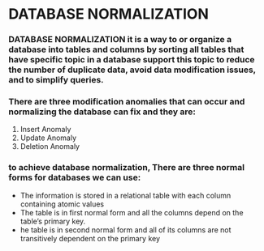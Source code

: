 # DATABASE NORMALIZATION
### DATABASE NORMALIZATION it is a way to or organize a database into tables and columns by sorting all tables that have specific topic in a database support this topic to reduce the number of duplicate data, avoid data modification issues, and to simplify queries.
### There are three modification anomalies that can occur and normalizing the database can fix and they are:
1. Insert Anomaly
2. Update Anomaly
3. Deletion Anomaly
### to achieve database normalization, There are three normal forms for databases we can use:
- The information is stored in a relational table with each column containing atomic values
- The table is in first normal form and all the columns depend on the table’s primary key.
- he table is in second normal form and all of its columns are not transitively dependent on the primary key